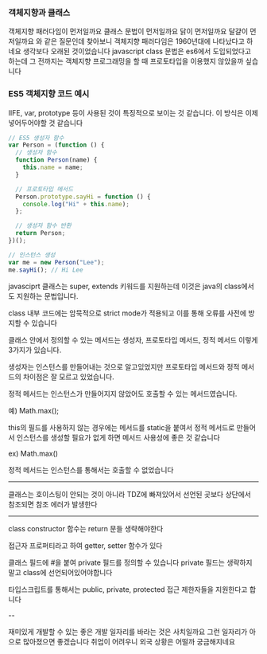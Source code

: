 ### 객체지향과 클래스

객체지향 패러다임이 먼저일까요 클래스 문법이 먼저일까요
닭이 먼저일까요 달걀이 먼저일까요 와 같은 질문인데 찾아보니
객체지향 패러다임은 1960년대에 나타났다고 하네요 생각보다 오래된 것이었습니다
javascript class 문법은 es6에서 도입되었다고 하는데 그 전까지는 객체지향 프로그래밍을 할 때 프로토타입을 이용했지 않았을까 싶습니다

### ES5 객체지향 코드 예시

IIFE, var, prototype 등이 사용된 것이 특징적으로 보이는 것 같습니다. 이 방식은 이제 넣어두어야할 것 같습니다

```javascript
// ES5 생성자 함수
var Person = (function () {
  // 생성자 함수
  function Person(name) {
    this.name = name;
  }

  // 프로토타입 메서드
  Person.prototype.sayHi = function () {
    console.log("Hi" + this.name);
  };

  // 생성자 함수 반환
  return Person;
})();

// 인스턴스 생성
var me = new Person("Lee");
me.sayHi(); // Hi Lee
```

javasciprt 클래스는 super, extends 키워드를 지원하는데 이것은 java의 class에서도 지원하는 문법입니다.

class 내부 코드에는 암묵적으로 strict mode가 적용되고 이를 통해 오류를 사전에 방지할 수 있습니다

클래스 안에서 정의할 수 있는 메서드는 생성자, 프로토타입 메서드, 정적 메서드 이렇게 3가지가 있습니다.

생성자는 인스턴스를 만들어내는 것으로 알고있었지만 프로토타입 메서드와 정적 메서드의 차이점은 잘 모르고 있었습니다.

정적 메서드는 인스턴스가 만들어지지 않았어도 호출할 수 있는 메서드였습니다.

예) Math.max();

this의 필드를 사용하지 않는 경우에는 메서드를 static을 붙여서 정적 메서드로 만들어서 인스턴스를 생성할 필요가 없게 하면 메서드 사용성에 좋은 것 같습니다

ex) Math.max()

정적 메서드는 인스턴스를 통해서는 호출할 수 없었습니다

---

클래스는 호이스팅이 안되는 것이 아니라 TDZ에 빠져있어서 선언된 곳보다 상단에서 참조되면 참조 에러가 발생한다

---

class constructor 함수는 return 문들 생략해야한다

접근자 프로퍼티라고 하여 getter, setter 함수가 있다

클래스 필드에 #을 붙여 private 필드를 정의할 수 있습니다 private 필드는 생략하지 말고 class에 선언되어있어야합니다

타입스크립트를 통해서는 public, private, protected 접근 제한자들을 지원한다고 합니다

--

재미있게 개발할 수 있는 좋은 개발 일자리를 바라는 것은 사치일까요 그런 일자리가 아으로 많아졌으면 좋겠습니다 취업이 어려우니 외국 상황은 어떨까 궁금해지네요
